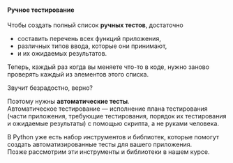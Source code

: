 #### Ручное тестирование
Чтобы создать полный список **ручных тестов**, достаточно 
- составить перечень всех функций приложения,  
- различных типов ввода, которые они принимают,  
- и их ожидаемых результатов. 

Теперь, каждый раз когда вы меняете что-то в коде, нужно заново проверять каждый из элементов этого списка.

Звучит безрадостно, верно?

Поэтому нужны **автоматические тесты**.  
Автоматическое тестирование — исполнение плана тестирования (части приложения, требующие тестирования, порядок их тестирования и ожидаемые результаты) с помощью скрипта, а не руками человека.  

В Python уже есть набор инструментов и библиотек, которые помогут создать автоматизированные тесты для вашего приложения.  
Позже рассмотрим эти инструменты и библиотеки в нашем курсе.